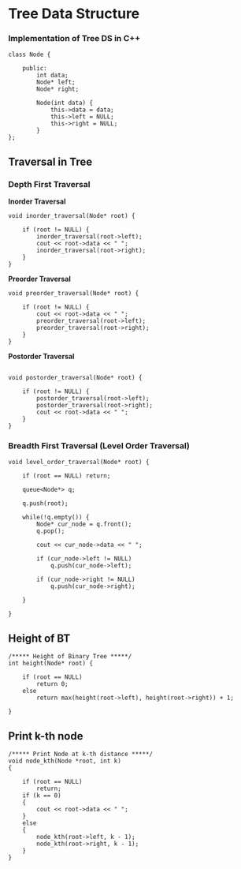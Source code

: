 # Tree Data Structure

### Implementation of Tree DS in C++

```
class Node {

    public:
        int data;
        Node* left;
        Node* right;

        Node(int data) {
            this->data = data;
            this->left = NULL;
            this->right = NULL;
        }
};

```

## Traversal in Tree

### Depth First Traversal

**Inorder Traversal**

```
void inorder_traversal(Node* root) {

    if (root != NULL) {
        inorder_traversal(root->left);
        cout << root->data << " ";
        inorder_traversal(root->right);
    }
}

```

**Preorder Traversal**

```
void preorder_traversal(Node* root) {

    if (root != NULL) {
        cout << root->data << " ";
        preorder_traversal(root->left);
        preorder_traversal(root->right);
    }
}
```

**Postorder Traversal**

```

void postorder_traversal(Node* root) {

    if (root != NULL) {
        postorder_traversal(root->left);
        postorder_traversal(root->right);
        cout << root->data << " ";
    }
}
```

### Breadth First Traversal (Level Order Traversal)

```
void level_order_traversal(Node* root) {

    if (root == NULL) return;

    queue<Node*> q;

    q.push(root);

    while(!q.empty()) {
        Node* cur_node = q.front();
        q.pop();

        cout << cur_node->data << " ";

        if (cur_node->left != NULL)
            q.push(cur_node->left);
        
        if (cur_node->right != NULL)
            q.push(cur_node->right);

    }

}
```

## Height of BT

```
/***** Height of Binary Tree *****/
int height(Node* root) {

    if (root == NULL)
        return 0;
    else
        return max(height(root->left), height(root->right)) + 1;

}
```

## Print k-th node

```
/***** Print Node at k-th distance *****/
void node_kth(Node *root, int k)
{

    if (root == NULL)
        return;
    if (k == 0)
    {
        cout << root->data << " ";
    }
    else
    {
        node_kth(root->left, k - 1);
        node_kth(root->right, k - 1);
    }
}
```